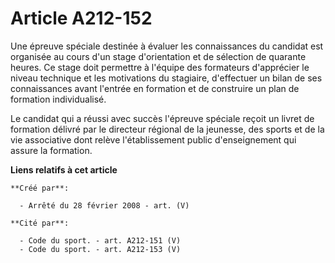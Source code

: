 # Article A212-152

Une épreuve spéciale destinée à évaluer les connaissances du candidat est organisée au cours d'un stage d'orientation et de
sélection de quarante heures. Ce stage doit permettre à l'équipe des formateurs d'apprécier le niveau technique et les
motivations du stagiaire, d'effectuer un bilan de ses connaissances avant l'entrée en formation et de construire un plan de
formation individualisé.

Le candidat qui a réussi avec succès l'épreuve spéciale reçoit un livret de formation délivré par le directeur régional de la
jeunesse, des sports et de la vie associative dont relève l'établissement public d'enseignement qui assure la formation.

**Liens relatifs à cet article**

	**Créé par**:

	  - Arrêté du 28 février 2008 - art. (V)

	**Cité par**:

	  - Code du sport. - art. A212-151 (V)
	  - Code du sport. - art. A212-153 (V)
